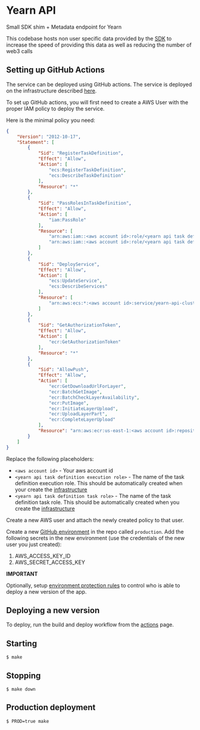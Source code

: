 # Yearn API

Small SDK shim + Metadata endpoint for Yearn

This codebase hosts non user specific data provided by the [SDK](https://github.com/yearn/yearn-sdk) to increase the speed of providing this data as well as reducing the number of web3 calls 

## Setting up GitHub Actions

The service can be deployed using GitHub actions. The service is deployed on the infrastructure described [here](https://github.com/numan/yearn-api-infra).

To set up GitHub actions, you will first need to create a AWS User with the proper IAM policy to deploy the service.

Here is the minimal policy you need:

```json
{
    "Version": "2012-10-17",
    "Statement": [
        {
            "Sid": "RegisterTaskDefinition",
            "Effect": "Allow",
            "Action": [
                "ecs:RegisterTaskDefinition",
                "ecs:DescribeTaskDefinition"
            ],
            "Resource": "*"
        },
        {
            "Sid": "PassRolesInTaskDefinition",
            "Effect": "Allow",
            "Action": [
                "iam:PassRole"
            ],
            "Resource": [
                "arn:aws:iam::<aws account id>:role/<yearn api task definition execution role>",
                "arn:aws:iam::<aws account id>:role/<yearn api task definition task role>"
            ]
        },
        {
            "Sid": "DeployService",
            "Effect": "Allow",
            "Action": [
                "ecs:UpdateService",
                "ecs:DescribeServices"
            ],
            "Resource": [
                "arn:aws:ecs:*:<aws account id>:service/yearn-api-cluster/YearnAPIService"
            ]
        },
        {
            "Sid": "GetAuthorizationToken",
            "Effect": "Allow",
            "Action": [
                "ecr:GetAuthorizationToken"
            ],
            "Resource": "*"
        },
        {
            "Sid": "AllowPush",
            "Effect": "Allow",
            "Action": [
                "ecr:GetDownloadUrlForLayer",
                "ecr:BatchGetImage",
                "ecr:BatchCheckLayerAvailability",
                "ecr:PutImage",
                "ecr:InitiateLayerUpload",
                "ecr:UploadLayerPart",
                "ecr:CompleteLayerUpload"
            ],
            "Resource": "arn:aws:ecr:us-east-1:<aws account id>:repository/yearn-api-repo"
        }
    ]
}
```

Replace the following placeholders:

- `<aws account id>` - Your aws account id
- `<yearn api task definition execution role>` - The name of the task definition execution role. This should be automatically created when your create the [infrastructure](https://github.com/numan/yearn-api-infra)
- `<yearn api task definition task role>` - The name of the task definition task role. This should be automatically created when you create the [infrastructure](https://github.com/numan/yearn-api-infra)


Create a new AWS user and attach the newly created policy to that user.

Create a new [GitHub environment](https://github.com/numan/yearn-api/settings/environments/new) in the repo  called `production`. Add the following secrets in the new environment (use the credentials of the new user you just created):

1. AWS_ACCESS_KEY_ID
2. AWS_SECRET_ACCESS_KEY

**IMPORTANT**

Optionally, setup [environment protection rules](https://docs.github.com/en/actions/deployment/targeting-different-environments/using-environments-for-deployment#environment-protection-rules) to control who is able to deploy a new version of the app.

## Deploying a new version

To deploy, run the build and deploy workflow from the [actions](https://github.com/numan/yearn-api/actions/workflows/ecs-build-deploy.yaml) page.
## Starting

```
$ make
```

## Stopping

```
$ make down
```

## Production deployment

```
$ PROD=true make
```
